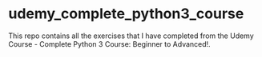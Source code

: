 # udemy_complete_python3_course

This repo contains all the exercises that I have completed from the Udemy Course - Complete Python 3 Course: Beginner to Advanced!.
